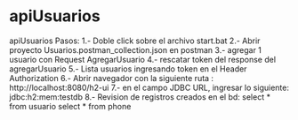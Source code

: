 # apiUsuarios
apiUsuarios
Pasos:
1.- Doble click sobre el archivo start.bat
2.- Abrir proyecto Usuarios.postman_collection.json en postman
3.- agregar 1 usuario con Request AgregarUsuario
4.- rescatar token del response del agregarUsuario
5.- Lista usuarios ingresando token en el Header Authorization
6.- Abrir navegador con la siguiente ruta : http://localhost:8080/h2-ui
7.- en el campo JDBC URL, ingresar lo siguiente: jdbc:h2:mem:testdb
8.- Revision de registros creados en el bd:
	select * from usuario
	select * from phone

